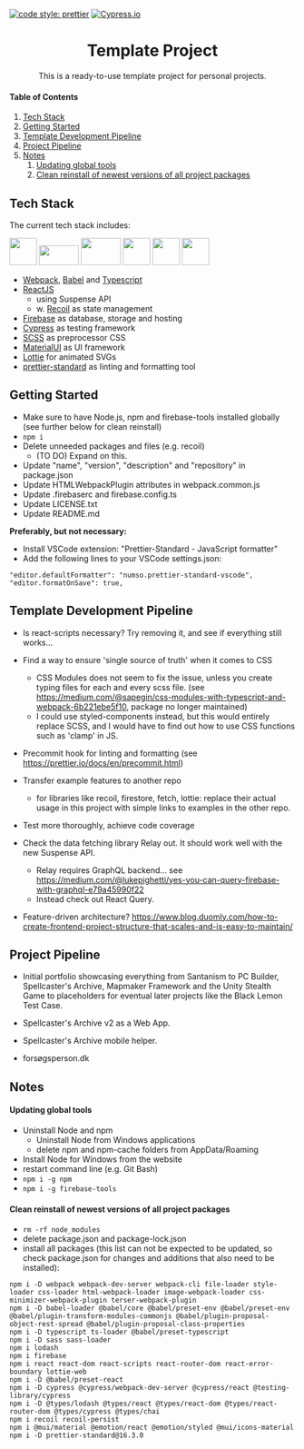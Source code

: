 [![code style: prettier](https://img.shields.io/badge/code_style-prettier-ff69b4.svg?style=flat-square)](https://github.com/prettier/prettier)
[![Cypress.io](https://img.shields.io/badge/tested%20with-Cypress-04C38E.svg)](https://www.cypress.io/)

<h1 align="center">Template Project</h1>

<p align="center">
    This is a ready-to-use template project for personal projects.
</p>

#### Table of Contents

1. [Tech Stack](#tech-stack)
2. [Getting Started](#getting-started)
3. [Template Development Pipeline](#template-development-pipeline)
4. [Project Pipeline](#project-pipeline)
5. [Notes](#notes)
   1. [Updating global tools](#updating-global-tools)
   2. [Clean reinstall of newest versions of all project packages](#clean-reinstall-of-newest-versions-of-all-project-packages)

## Tech Stack

The current tech stack includes:

<a href="https://github.com/webpack/webpack"><img width="48" height="48" src="https://webpack.js.org/assets/icon-square-big.svg"></a>
<a href="https://github.com/babel/babel"><img width="70" height="35" src="https://worldvectorlogo.com/logos/babel-10.svg"></a>
<a href="https://github.com/microsoft/TypeScript"><img width="70" height="48" src="https://cdn.rawgit.com/Microsoft/TypeScript/master/doc/logo.svg"></a>
<a href="https://github.com/facebook/react"><img width="48" height="48" src="https://worldvectorlogo.com/logos/react-2.svg"></a>
<a href="https://github.com/firebase/firebase-tools"><img width="48" height="48" src="https://worldvectorlogo.com/logos/firebase-1.svg"></a>
<a href="https://github.com/webpack-contrib/sass-loader"><img width="48" height="48" src="https://worldvectorlogo.com/logos/sass-1.svg"></a>

-  [Webpack](https://github.com/webpack/webpack), [Babel](https://github.com/babel/babel) and [Typescript](https://github.com/microsoft/TypeScript)
-  [ReactJS](https://github.com/facebook/react)
   -  using Suspense API
   -  w. [Recoil](https://github.com/facebookexperimental/Recoil) as state management
-  [Firebase](https://github.com/firebase/firebase-tools) as database, storage and hosting
-  [Cypress](https://www.npmjs.com/package/cypress) as testing framework
-  [SCSS](https://github.com/webpack-contrib/sass-loader) as preprocessor CSS
-  [MaterialUI](https://mui.com/) as UI framework
-  [Lottie](https://www.npmjs.com/package/lottie-web) for animated SVGs
-  [prettier-standard](https://www.npmjs.com/package/prettier-standard) as linting and formatting tool

## Getting Started

-  Make sure to have Node.js, npm and firebase-tools installed globally (see further below for clean reinstall)
-  `npm i`
-  Delete unneeded packages and files (e.g. recoil)
   -  (TO DO) Expand on this.
-  Update "name", "version", "description" and "repository" in package.json
-  Update HTMLWebpackPlugin attributes in webpack.common.js
-  Update .firebaserc and firebase.config.ts
-  Update LICENSE.txt
-  Update README.md

**Preferably, but not necessary:**

-  Install VSCode extension: "Prettier-Standard - JavaScript formatter"
-  Add the following lines to your VSCode settings.json:

```
"editor.defaultFormatter": "numso.prettier-standard-vscode",
"editor.formatOnSave": true,
```

## Template Development Pipeline

-  Is react-scripts necessary? Try removing it, and see if everything still works...

-  Find a way to ensure 'single source of truth' when it comes to CSS

   -  CSS Modules does not seem to fix the issue, unless you create typing files for each and every scss file. (see https://medium.com/@sapegin/css-modules-with-typescript-and-webpack-6b221ebe5f10, package no longer maintained)
   -  I could use styled-components instead, but this would entirely replace SCSS, and I would have to find out how to use CSS functions such as 'clamp' in JS.

-  Precommit hook for linting and formatting (see https://prettier.io/docs/en/precommit.html)

-  Transfer example features to another repo

   -  for libraries like recoil, firestore, fetch, lottie: replace their actual usage in this project with simple links to examples in the other repo.

-  Test more thoroughly, achieve code coverage

-  Check the data fetching library Relay out. It should work well with the new Suspense API.

   -  Relay requires GraphQL backend... see https://medium.com/@lukepighetti/yes-you-can-query-firebase-with-graphql-e79a45990f22
   -  Instead check out React Query.

-  Feature-driven architecture? https://www.blog.duomly.com/how-to-create-frontend-project-structure-that-scales-and-is-easy-to-maintain/

## Project Pipeline

-  Initial portfolio showcasing everything from Santanism to PC Builder, Spellcaster's Archive, Mapmaker Framework and the Unity Stealth Game to placeholders for eventual later projects like the Black Lemon Test Case.

-  Spellcaster's Archive v2 as a Web App.

-  Spellcaster's Archive mobile helper.

-  forsøgsperson.dk

## Notes

#### Updating global tools

-  Uninstall Node and npm
   -  Uninstall Node from Windows applications
   -  delete npm and npm-cache folders from AppData/Roaming
-  Install Node for Windows from the website
-  restart command line (e.g. Git Bash)
-  `npm i -g npm`
-  `npm i -g firebase-tools`

#### Clean reinstall of newest versions of all project packages

-  `rm -rf node_modules`
-  delete package.json and package-lock.json
-  install all packages (this list can not be expected to be updated, so check package.json for changes and additions that also need to be installed):

```
npm i -D webpack webpack-dev-server webpack-cli file-loader style-loader css-loader html-webpack-loader image-webpack-loader css-minimizer-webpack-plugin terser-webpack-plugin
npm i -D babel-loader @babel/core @babel/preset-env @babel/preset-env @babel/plugin-transform-modules-commonjs @babel/plugin-proposal-object-rest-spread @babel/plugin-proposal-class-properties
npm i -D typescript ts-loader @babel/preset-typescript
npm i -D sass sass-loader
npm i lodash
npm i firebase
npm i react react-dom react-scripts react-router-dom react-error-boundary lottie-web
npm i -D @babel/preset-react
npm i -D cypress @cypress/webpack-dev-server @cypress/react @testing-library/cypress
npm i -D @types/lodash @types/react @types/react-dom @types/react-router-dom @types/cypress @types/chai
npm i recoil recoil-persist
npm i @mui/material @emotion/react @emotion/styled @mui/icons-material
npm i -D prettier-standard@16.3.0
```
